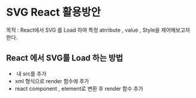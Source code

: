 # SVG React 활용방안
목적 : React에서 SVG 를 Load 하여 특정 atrribute , value , Style을 제어해보고자 한다.

## React 에서 SVG를 Load 하는 방법
   - <img /> 내 src를 추가
   - xml 형식으로 render 함수에 추가
   - react component , element로 변환 후 render 함수 추가
